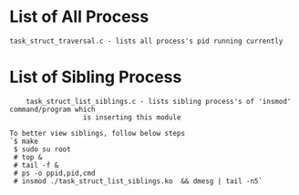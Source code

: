 # List of All Process
	task_struct_traversal.c - lists all process's pid running currently
# List of Sibling Process  
        task_struct_list_siblings.c - lists sibling process's of 'insmod' command/program which 
				      is inserting this module

	To better view siblings, follow below steps
	`$ make  
	 $ sudo su root
	 # top &
	 # tail -f &
	 # ps -o ppid,pid,cmd
	 # insmod ./task_struct_list_siblings.ko  && dmesg | tail -n5`
